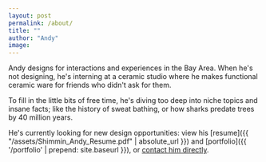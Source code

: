 ```yaml
---
layout: post
permalink: /about/
title: ""
author: "Andy"
image:
---
```


Andy designs for interactions and experiences in the Bay Area. When he's not designing, he's interning at a ceramic studio where he makes functional ceramic ware for friends who didn't ask for them.

To fill in the little bits of free time, he's diving too deep into niche topics and insane facts; like the history of sweat bathing, or how sharks predate trees by 40 million years.

He's currently looking for new design opportunities: view his [resume]({{ "/assets/Shimmin_Andy_Resume.pdf" | absolute_url }}) and [portfolio]({{ '/portfolio' | prepend: site.baseurl }}), or [contact him directly](mailto:andersonrshimmin@gmail.com).
 <br>
 <br>

<!--
###### BACKGROUND
---
 I learned so much about how to foster meaningful experiences while getting my BFA in [Interaction Design at California College of the Arts](http://www.ixd.cca.edu/#bfaintro) in San Francisco. During my time at CCA, I crafted many experiences for others, ranging from the the elegant and poetic speculative mobility futures with [Ford](http://greenfieldlabs.com/), to the practicality of the future of student loan payments with [Visa.](http://usa.visa.com/) In the summer of 2017 I interned as a Experience Designer at the consumer product firm [fuseproject ](http://fuseproject.com/), where I worked on smart home fitness interfaces, and VR product demo galleries.
 <br>
 <br>
 In the summer of 2018 I collaborated on a design sprint with [IDEO CoLab](http://ideocolab.com/) as well as designing for the consumer lending company [Blend](http://blend.com/) as a product design intern. Here, I redesigned the new hire onboarding experience, BlendU, with the help of the Organization Effectiveness team. Additionally helped design for alignment within the company through the company objectives. Made interactive presentations and data visualizations to emphasize strong points and areas of improvement within Blend.
<br>
<br>
 -->
